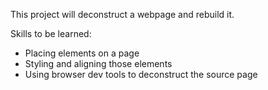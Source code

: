 This project will deconstruct a webpage and rebuild it.

Skills to be learned:

- Placing elements on a page
- Styling and aligning those elements
- Using browser dev tools to deconstruct the source page


